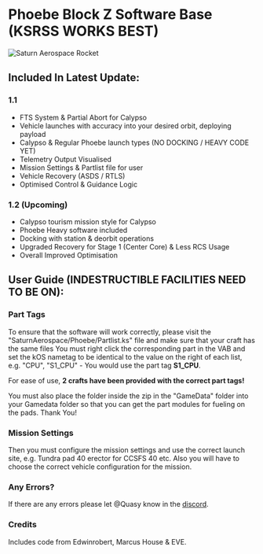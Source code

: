 # Phoebe Block Z Software Base (KSRSS WORKS BEST)

![Saturn Aerospace Rocket](https://cdn.discordapp.com/attachments/1156113285461069884/1179527821161406565/Screenshot_1146.png?ex=657a1be3&is=6567a6e3&hm=41c9b9b6406c6a9ac0393158af6c7ccd8a2b405773329c4541443e41cb9e8601&)

## Included In Latest Update:
### 1.1
- FTS System & Partial Abort for Calypso
- Vehicle launches with accuracy into your desired orbit, deploying payload
- Calypso & Regular Phoebe launch types (NO DOCKING / HEAVY CODE YET)
- Telemetry Output Visualised
- Mission Settings & Partlist file for user
- Vehicle Recovery (ASDS / RTLS)
- Optimised Control & Guidance Logic
### 1.2 (Upcoming)
- Calypso tourism mission style for Calypso
- Phoebe Heavy software included
- Docking with station & deorbit operations
- Upgraded Recovery for Stage 1 (Center Core) & Less RCS Usage
- Overall Improved Optimisation 

## User Guide (INDESTRUCTIBLE FACILITIES NEED TO BE ON): 
### Part Tags
To ensure that the software will work correctly, please visit the "SaturnAerospace/Phoebe/Partlist.ks" file and make sure that your craft has the same files
You must right click the corresponding part in the VAB and set the kOS nametag to be identical to the value on the right of each list, e.g. "CPU", "S1_CPU" - You would use the part tag **S1_CPU**.

For ease of use, **2 crafts have been provided with the correct part tags!**

You must also place the folder inside the zip in the "GameData" folder into your Gamedata folder so that you can get the part modules for fueling on the pads. Thank You!

### Mission Settings
Then you must configure the mission settings and use the correct launch site, e.g. Tundra pad 40 erector for CCSFS 40 etc.
Also you will have to choose the correct vehicle configuration for the mission.

### Any Errors?
If there are any errors please let @Quasy know in the [discord](https://discord.gg/bDEvPbTEyj).

### Credits
Includes code from Edwinrobert, Marcus House & EVE.
